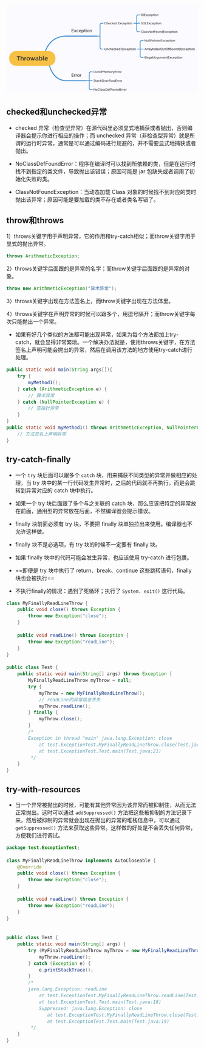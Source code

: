 ![gailan-20230326090207](异常处理全面解析.assets/gailan-20230326090207.png)

## checked和unchecked异常

- checked 异常（检查型异常）在源代码里必须显式地捕获或者抛出，否则编译器会提示你进行相应的操作；而 unchecked 异常（非检查型异常）就是所谓的运行时异常，通常是可以通过编码进行规避的，并不需要显式地捕获或者抛出。

- NoClassDefFoundError：程序在编译时可以找到所依赖的类，但是在运行时找不到指定的类文件，导致抛出该错误；原因可能是 jar 包缺失或者调用了初始化失败的类。
- ClassNotFoundException：当动态加载 Class 对象的时候找不到对应的类时抛出该异常；原因可能是要加载的类不存在或者类名写错了。

## throw和throws

1）throws关键字用于声明异常，它的作用和try-catch相似；而throw关键字用于显式的抛出异常。

```java
throws ArithmeticException;
```

2）throws关键字后面跟的是异常的名字；而throw关键字后面跟的是异常的对象。

```java
throw new ArithmeticException("算术异常");
```

3）throws关键字出现在方法签名上，而throw关键字出现在方法体里。

4）throws关键字在声明异常的时候可以跟多个，用逗号隔开；而throw关键字每次只能抛出一个异常。

- 如果有好几个类似的方法都可能出现异常，如果为每个方法都加上try-catch，就会显得非常繁琐。一个解决办法就是，使用throws关键字，在方法签名上声明可能会抛出的异常，然后在调用该方法的地方使用try-catch进行处理。

```java
public static void main(String args[]){
    try {
        myMethod1();
    } catch (ArithmeticException e) {
        // 算术异常
    } catch (NullPointerException e) {
        // 空指针异常
    }
}
public static void myMethod1() throws ArithmeticException, NullPointerException{
    // 方法签名上声明异常
}
```

## try-catch-finally

- 一个 `try` 块后面可以跟多个 `catch` 块，用来捕获不同类型的异常并做相应的处理，当 try 块中的某一行代码发生异常时，之后的代码就不再执行，而是会跳转到异常对应的 catch 块中执行。

- 如果一个 try 块后面跟了多个与之关联的 catch 块，那么应该把特定的异常放在前面，通用型的异常放在后面，不然编译器会提示错误。

- finally 块前面必须有 try 块，不要把 finally 块单独拉出来使用。编译器也不允许这样做。
- finally 块不是必选项，有 try 块的时候不一定要有 finally 块。
- 如果 finally 块中的代码可能会发生异常，也应该使用 try-catch 进行包裹。
- ==即便是 try 块中执行了 return、break、continue 这些跳转语句，finally 块也会被执行==

- 不执行finally的情况：遇到了死循环；执行了 `System. exit()` 这行代码。

```java
class MyFinallyReadLineThrow {
    public void close() throws Exception {
        throw new Exception("close");
    }

    public void readLine() throws Exception {
        throw new Exception("readLine");
    }
}

public class Test {
    public static void main(String[] args) throws Exception {
        MyFinallyReadLineThrow myThrow = null;
        try {
            myThrow = new MyFinallyReadLineThrow();
            // readLine的异常信息丢失
            myThrow.readLine();
        } finally {
            myThrow.close();
        }
        /*
        Exception in thread "main" java.lang.Exception: close
            at test.ExceptionTest.MyFinallyReadLineThrow.close(Test.java:5)
            at test.ExceptionTest.Test.main(Test.java:21)
         */
    }
}
```

## try-with-resources

- 当一个异常被抛出的时候，可能有其他异常因为该异常而被抑制住，从而无法正常抛出。这时可以通过 `addSuppressed()` 方法把这些被抑制的方法记录下来，然后被抑制的异常就会出现在抛出的异常的堆栈信息中，可以通过 `getSuppressed()` 方法来获取这些异常。这样做的好处是不会丢失任何异常，方便我们进行调试。

```java
package test.ExceptionTest;

class MyFinallyReadLineThrow implements AutoCloseable {
    @Override
    public void close() throws Exception {
        throw new Exception("close");
    }

    public void readLine() throws Exception {
        throw new Exception("readLine");
    }
}


public class Test {
    public static void main(String[] args) {
        try (MyFinallyReadLineThrow myThrow = new MyFinallyReadLineThrow()) {
            myThrow.readLine();
        } catch (Exception e) {
            e.printStackTrace();
        }
        /*
        java.lang.Exception: readLine
            at test.ExceptionTest.MyFinallyReadLineThrow.readLine(Test.java:10)
            at test.ExceptionTest.Test.main(Test.java:18)
            Suppressed: java.lang.Exception: close
               at test.ExceptionTest.MyFinallyReadLineThrow.close(Test.java:6)
               at test.ExceptionTest.Test.main(Test.java:19)
         */
    }
}
```
